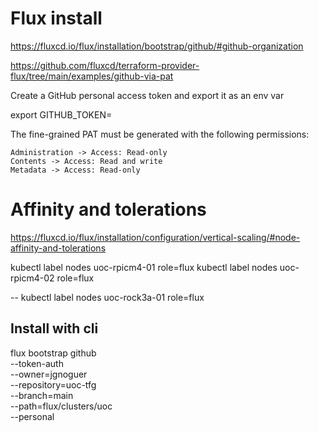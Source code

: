 # Flux install

https://fluxcd.io/flux/installation/bootstrap/github/#github-organization

https://github.com/fluxcd/terraform-provider-flux/tree/main/examples/github-via-pat

Create a GitHub personal access token and export it as an env var

export GITHUB_TOKEN=<my-token>

The fine-grained PAT must be generated with the following permissions:

    Administration -> Access: Read-only
    Contents -> Access: Read and write
    Metadata -> Access: Read-only
    
# Affinity and tolerations
  
  https://fluxcd.io/flux/installation/configuration/vertical-scaling/#node-affinity-and-tolerations


kubectl label nodes uoc-rpicm4-01 role=flux
kubectl label nodes uoc-rpicm4-02 role=flux

-- kubectl label nodes uoc-rock3a-01 role=flux

## Install with cli

flux bootstrap github \
  --token-auth \
  --owner=jgnoguer \
  --repository=uoc-tfg \
  --branch=main \
  --path=flux/clusters/uoc \
  --personal



